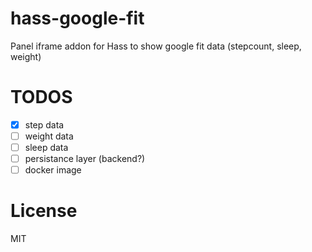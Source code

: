 # hass-google-fit
Panel iframe addon for Hass to show google fit data (stepcount, sleep, weight)

# TODOS

- [x] step data
- [ ] weight data
- [ ] sleep data
- [ ] persistance layer (backend?)
- [ ] docker image

# License

MIT